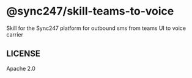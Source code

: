 # @sync247/skill-teams-to-voice

Skill for the Sync247 platform for outbound sms from teams UI to voice carrier

## LICENSE

Apache 2.0
